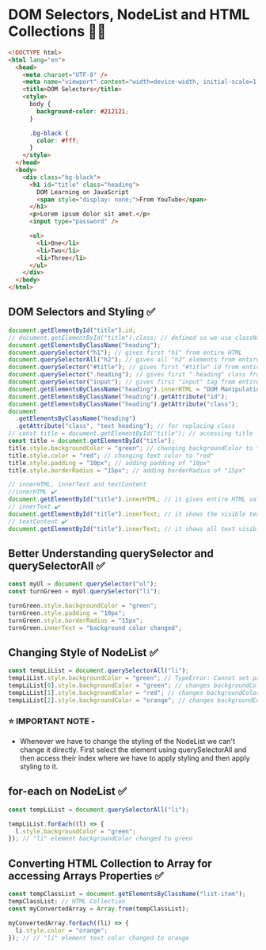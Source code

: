 # DOM Selectors, NodeList and HTML Collections 🚀🔥

```html
<!DOCTYPE html>
<html lang="en">
  <head>
    <meta charset="UTF-8" />
    <meta name="viewport" content="width=device-width, initial-scale=1.0" />
    <title>DOM Selectors</title>
    <style>
      body {
        background-color: #212121;
      }

      .bg-black {
        color: #fff;
      }
    </style>
  </head>
  <body>
    <div class="bg-black">
      <h1 id="title" class="heading">
        DOM Learning on JavaScript
        <span style="display: none;">From YouTube</span>
      </h1>
      <p>Lorem ipsum dolor sit amet.</p>
      <input type="password" />

      <ul>
        <li>One</li>
        <li>Two</li>
        <li>Three</li>
      </ul>
    </div>
  </body>
</html>
```

## DOM Selectors and Styling ✅

```javascript
document.getElementById("title").id;
// document.getElementById("title").class; // defined so we use className instead of using class
document.getElementsByClassName("heading");
document.querySelector("h1"); // gives first "h1" from entire HTML
document.querySelectorAll("h2"); // gives all "h2" elements from entire HTML
document.querySelector("#title"); // gives first "#title" id from entire HTML
document.querySelector(".heading"); // gives first ".heading" class from entire HTML
document.querySelector("input"); // gives first "input" tag from entire HTML
document.getElementsByClassName("heading").innerHTML = "DOM Manipulation";
document.getElementsByClassName("heading").getAttribute("id");
document.getElementsByClassName("heading").getAttribute("class");
document
  .getElementsByClassName("heading")
  .getAttribute("class", "text heading"); // for replacing class
// const title = document.getElementById("title"); // accessing title
const title = document.getElementById("title");
title.style.backgroundColor = "green"; // changing backgroundColor to "green"
title.style.color = "red"; // changing text color to "red"
title.style.padding = "10px"; // adding padding of "10px"
title.style.borderRadius = "15px"; // adding borderRadius of "15px"

// innerHTML, innerText and textContent
//innerHTML ✔️
document.getElementById("title").innerHTML; // it gives entire HTML value with tags and classes, gives entire element same as written in HTML
// innerText ✔️
document.getElementById("title").innerText; // it shows the visible text present on the screen
// textContent ✔️
document.getElementById("title").innerText; // it shows all text visible and hidden both that was present in the DOM
```

## Better Understanding querySelector and querySelectorAll ✅

```javascript
const myUl = document.querySelector("ul");
const turnGreen = myUl.querySelector("li");

turnGreen.style.backgroundColor = "green";
turnGreen.style.padding = "10px";
turnGreen.style.borderRadius = "15px";
turnGreen.innerText = "background color changed";
```

## Changing Style of NodeList ✅

```javascript
const tempLiList = document.querySelectorAll("li");
tempLiList.style.backgroundColor = "green"; // TypeError: Cannot set properties...because it is nodeList so we can't handle it like this
tempLiList[0].style.backgroundColor = "green"; // changes backgroundColor of first child to "green"
tempLiList[1].style.backgroundColor = "red"; // changes backgroundColor of second child to "red"
tempLiList[2].style.backgroundColor = "orange"; // changes backgroundColor of third child to "orange"
```

### ⭐ IMPORTANT NOTE -

- Whenever we have to change the styling of the NodeList we can't change it directly. First select the element using querySelectorAll and then access their index where we have to apply styling and then apply styling to it.

## for-each on NodeList ✅

```javascript
const tempLiList = document.querySelectorAll("li");

tempLiList.forEach((l) => {
  l.style.backgroundColor = "green";
}); // "li" element backgroundColor changed to green
```

## Converting HTML Collection to Array for accessing Arrays Properties ✅

```javascript
const tempClassList = document.getElementsByClassName("list-item");
tempClassList; // HTML Collection
const myConvertedArray = Array.from(tempClassList);

myConvertedArray.forEach((li) => {
  li.style.color = "orange";
}); // // "li" element text color changed to orange
```
